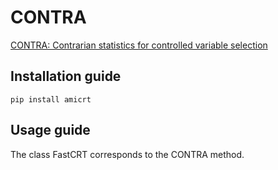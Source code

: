 # CONTRA

[CONTRA: Contrarian statistics for controlled variable selection](https://proceedings.mlr.press/v130/sudarshan21a.html)

## Installation guide

```
pip install amicrt
```

## Usage guide

The class FastCRT corresponds to the CONTRA method.
